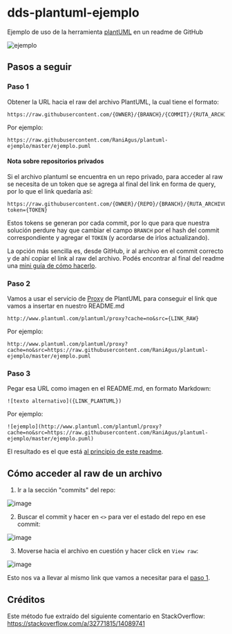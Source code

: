 # dds-plantuml-ejemplo
Ejemplo de uso de la herramienta 
[plantUML](https://plantuml.com/es/class-diagram) en un readme de GitHub

![ejemplo](http://www.plantuml.com/plantuml/proxy?cache=no&src=https://raw.githubusercontent.com/RaniAgus/plantuml-ejemplo/master/ejemplo.puml)

## Pasos a seguir
### Paso 1

Obtener la URL hacia el raw del archivo PlantUML, la cual tiene el formato:
```
https://raw.githubusercontent.com/{OWNER}/{BRANCH}/{COMMIT}/{RUTA_ARCHIVO}.puml
```

Por ejemplo:
```
https://raw.githubusercontent.com/RaniAgus/plantuml-ejemplo/master/ejemplo.puml
```
#### Nota sobre repositorios privados

Si el archivo plantuml se encuentra en un repo privado, para acceder al raw se 
necesita de un token que se agrega al final del link en forma de query, por lo
que el link quedaría así:
```
https://raw.githubusercontent.com/{OWNER}/{REPO}/{BRANCH}/{RUTA_ARCHIVO}.puml?token={TOKEN}
```
Estos tokens se generan por cada commit, por lo que para que nuestra solución
perdure hay que cambiar el campo `BRANCH` por el hash del commit 
correspondiente y agregar el `TOKEN` (y acordarse de irlos actualizando).

La opción más sencilla es, desde GitHub, ir al archivo en el commit correcto y
de ahí copiar el link al raw del archivo. Podés encontrar al final del readme 
una [mini guía de cómo hacerlo](#cómo-acceder-al-raw-de-un-archivo).

### Paso 2

Vamos a usar el servicio de [Proxy](https://plantuml.com/server) de PlantUML
para conseguir el link que vamos a insertar en nuestro README.md
```
http://www.plantuml.com/plantuml/proxy?cache=no&src={LINK_RAW}
```
Por ejemplo:
```
http://www.plantuml.com/plantuml/proxy?cache=no&src=https://raw.githubusercontent.com/RaniAgus/plantuml-ejemplo/master/ejemplo.puml
```
### Paso 3

Pegar esa URL como imagen en el README.md, en formato Markdown:
```
![texto alternativo]({LINK_PLANTUML})
```

Por ejemplo:
```
![ejemplo](http://www.plantuml.com/plantuml/proxy?cache=no&src=https://raw.githubusercontent.com/RaniAgus/plantuml-ejemplo/master/ejemplo.puml)
```
El resultado es el que está 
[al principio de este readme](#dds-plantuml-ejemplo).
## Cómo acceder al raw de un archivo

1. Ir a la sección "commits" del repo:

![image](https://user-images.githubusercontent.com/39303639/119248270-6b870080-bb66-11eb-8787-98c5e91818d1.png)

2. Buscar el commit y hacer en `<>` para ver el estado del repo en ese commit:

![image](https://user-images.githubusercontent.com/39303639/119248857-54e2a880-bb6a-11eb-84fe-cbd8631bc1e0.png)

3. Moverse hacia el archivo en cuestión y hacer click en `View raw`:

![image](https://user-images.githubusercontent.com/39303639/119248910-cfabc380-bb6a-11eb-95de-d1c5bd3c3054.png)

Esto nos va a llevar al mismo link que vamos a necesitar para el [paso 1](#paso-1).

## Créditos

Este método fue extraído del siguiente comentario en StackOverflow: https://stackoverflow.com/a/32771815/14089741
